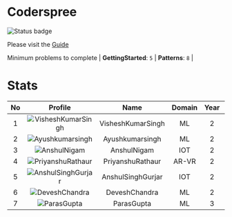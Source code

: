
Coderspree
==========


![Status badge](https://github.com/InnogeeksOrganization/coderspree/actions/workflows/checkSubmission.yml/badge.svg)  


Please visit the [Guide](./Guide/README.md)  


Minimum problems to complete | **GettingStarted**: `5` | **Patterns**: `8` |   

# Stats
  

|No|Profile|Name|Domain|Year|Solved|
| :---: | :---: | :---: | :---: | :---: | :---: |
|1|![VisheshKumarSingh](https://avatars.githubusercontent.com/u/47525494?v=4&s=100)|VisheshKumarSingh|ML|2|29|
|2|![Ayushkumarsingh](https://avatars.githubusercontent.com/u/84376218?v=4&s=100)|Ayushkumarsingh|ML|2|27|
|3|![AnshulNigam](https://avatars.githubusercontent.com/u/74321084?v=4&s=100)|AnshulNigam|IOT|2|23|
|4|![PriyanshuRathaur](https://avatars.githubusercontent.com/u/86730388?v=4&s=100)|PriyanshuRathaur|AR-VR|2|22|
|5|![AnshulSinghGurjar](https://avatars.githubusercontent.com/u/90499262?v=4&s=100)|AnshulSinghGurjar|IOT|2|22|
|6|![DeveshChandra](https://avatars.githubusercontent.com/u/82612473?v=4&s=100)|DeveshChandra|ML|2|21|
|7|![ParasGupta](https://avatars.githubusercontent.com/u/60445527?v=4&s=100)|ParasGupta|ML|3|20|
